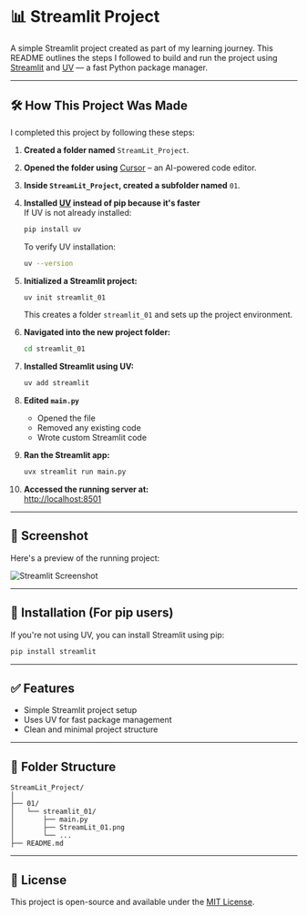 # 📊 Streamlit Project

A simple Streamlit project created as part of my learning journey. This README outlines the steps I followed to build and run the project using [Streamlit](https://streamlit.io/) and [UV](https://github.com/astral-sh/uv) — a fast Python package manager.

---

## 🛠️ How This Project Was Made

I completed this project by following these steps:

1. **Created a folder named** `StreamLit_Project`.

2. **Opened the folder using** [Cursor](https://www.cursor.so/) – an AI-powered code editor.

3. **Inside `StreamLit_Project`, created a subfolder named** `01`.

4. **Installed [UV](https://github.com/astral-sh/uv) instead of pip because it's faster**  
   If UV is not already installed:
   ```bash
   pip install uv
   ```
   To verify UV installation:
   ```bash
   uv --version
   ```

5. **Initialized a Streamlit project:**
   ```bash
   uv init streamlit_01
   ```
   This creates a folder `streamlit_01` and sets up the project environment.

6. **Navigated into the new project folder:**
   ```bash
   cd streamlit_01
   ```

7. **Installed Streamlit using UV:**
   ```bash
   uv add streamlit
   ```

8. **Edited `main.py`**  
   - Opened the file  
   - Removed any existing code  
   - Wrote custom Streamlit code

9. **Ran the Streamlit app:**
   ```bash
   uvx streamlit run main.py
   ```

10. **Accessed the running server at:**  
    [http://localhost:8501](http://localhost:8501)

---

## 📸 Screenshot

Here's a preview of the running project:

![Streamlit Screenshot](StreamLit_01.png)

---

## 🚀 Installation (For pip users)

If you're not using UV, you can install Streamlit using pip:

```bash
pip install streamlit
```

---

## ✅ Features

- Simple Streamlit project setup
- Uses UV for fast package management
- Clean and minimal project structure

---

## 📂 Folder Structure

```
StreamLit_Project/
│
├── 01/
│   └── streamlit_01/
│       ├── main.py
│       ├── StreamLit_01.png
│       └── ...
├── README.md
```

---

## 📝 License

This project is open-source and available under the [MIT License](LICENSE).
